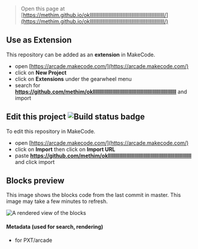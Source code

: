  


> Open this page at [https://methim.github.io/oklllllllllllllllllllllllllllllllllllllllllllllllllllllllllll/](https://methim.github.io/oklllllllllllllllllllllllllllllllllllllllllllllllllllllllllll/)

## Use as Extension

This repository can be added as an **extension** in MakeCode.

* open [https://arcade.makecode.com/](https://arcade.makecode.com/)
* click on **New Project**
* click on **Extensions** under the gearwheel menu
* search for **https://github.com/methim/oklllllllllllllllllllllllllllllllllllllllllllllllllllllllllll** and import

## Edit this project ![Build status badge](https://github.com/methim/oklllllllllllllllllllllllllllllllllllllllllllllllllllllllllll/workflows/MakeCode/badge.svg)

To edit this repository in MakeCode.

* open [https://arcade.makecode.com/](https://arcade.makecode.com/)
* click on **Import** then click on **Import URL**
* paste **https://github.com/methim/oklllllllllllllllllllllllllllllllllllllllllllllllllllllllllll** and click import

## Blocks preview

This image shows the blocks code from the last commit in master.
This image may take a few minutes to refresh.

![A rendered view of the blocks](https://github.com/methim/oklllllllllllllllllllllllllllllllllllllllllllllllllllllllllll/raw/master/.github/makecode/blocks.png)

#### Metadata (used for search, rendering)

* for PXT/arcade
<script src="https://makecode.com/gh-pages-embed.js"></script><script>makeCodeRender("{{ site.makecode.home_url }}", "{{ site.github.owner_name }}/{{ site.github.repository_name }}");</script>
